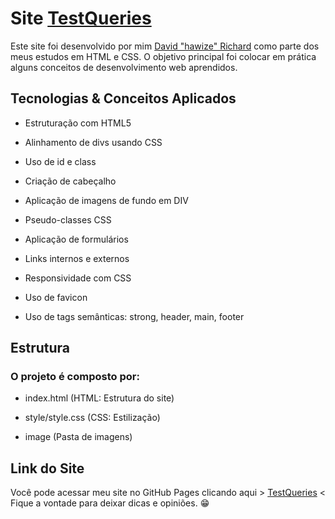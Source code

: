 # Site [TestQueries](https://davidrichardhw.github.io/TestQueries/)

Este site foi desenvolvido por mim [David "hawize" Richard](https://github.com/davidrichardhw) como parte dos meus estudos em HTML e CSS. O objetivo principal foi colocar em prática alguns conceitos de desenvolvimento web aprendidos.


## Tecnologias & Conceitos Aplicados

- Estruturação com HTML5

- Alinhamento de divs usando CSS

- Uso de id e class

- Criação de cabeçalho

- Aplicação de imagens de fundo em DIV

- Pseudo-classes CSS

- Aplicação de formulários

- Links internos e externos

- Responsividade com CSS

- Uso de favicon

- Uso de tags semânticas: strong, header, main, footer


## Estrutura

### O projeto é composto por:

- index.html (HTML: Estrutura do site)

- style/style.css (CSS: Estilização)

- image (Pasta de imagens)


## Link do Site

Você pode acessar meu site no GitHub Pages clicando aqui > [TestQueries](https://davidrichardhw.github.io/TestQueries/) < Fique a vontade para deixar dicas e opiniões. 😁
